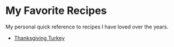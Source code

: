 # My Favorite Recipes

My personal quick reference to recipes I have loved over the years.

- [Thanksgiving Turkey](recipes/thanksgiving_turkey.md)
